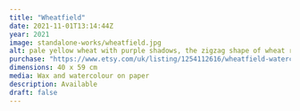 ```yaml
---
title: "Wheatfield"
date: 2021-11-01T13:14:44Z
year: 2021
image: standalone-works/wheatfield.jpg
alt: pale yellow wheat with purple shadows, the zigzag shape of wheat repeated throughout the image
purchase: "https://www.etsy.com/uk/listing/1254112616/wheatfield-watercolour"
dimensions: 40 x 59 cm
media: Wax and watercolour on paper
description: Available
draft: false
---
```


